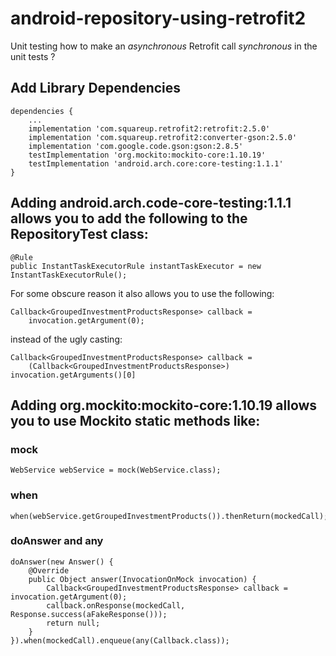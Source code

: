 # android-repository-using-retrofit2

Unit testing how to make an *asynchronous* Retrofit call *synchronous* in the unit tests ?

## Add Library Dependencies

    dependencies {
        ...
        implementation 'com.squareup.retrofit2:retrofit:2.5.0'
        implementation 'com.squareup.retrofit2:converter-gson:2.5.0'
        implementation 'com.google.code.gson:gson:2.8.5'
        testImplementation 'org.mockito:mockito-core:1.10.19'
        testImplementation 'android.arch.core:core-testing:1.1.1'
    }

## Adding android.arch.code-core-testing:1.1.1 allows you to add the following to the RepositoryTest class:

    @Rule
    public InstantTaskExecutorRule instantTaskExecutor = new InstantTaskExecutorRule();

For some obscure reason it also allows you to use the following:

    Callback<GroupedInvestmentProductsResponse> callback =
        invocation.getArgument(0);
    
instead of the ugly casting:

    Callback<GroupedInvestmentProductsResponse> callback = 
        (Callback<GroupedInvestmentProductsResponse>) invocation.getArguments()[0]

## Adding org.mockito:mockito-core:1.10.19 allows you to use Mockito static methods like:

### mock

    WebService webService = mock(WebService.class);

### when

    when(webService.getGroupedInvestmentProducts()).thenReturn(mockedCall);

### doAnswer and any

    doAnswer(new Answer() {
        @Override
        public Object answer(InvocationOnMock invocation) {
            Callback<GroupedInvestmentProductsResponse> callback = invocation.getArgument(0);
            callback.onResponse(mockedCall, Response.success(aFakeResponse()));
            return null;
        }
    }).when(mockedCall).enqueue(any(Callback.class));

